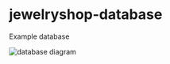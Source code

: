 # jewelryshop-database

Example database

![database diagram](./Applications/XAMPP/htdocs/jewelryshop/erdiagram.png)
